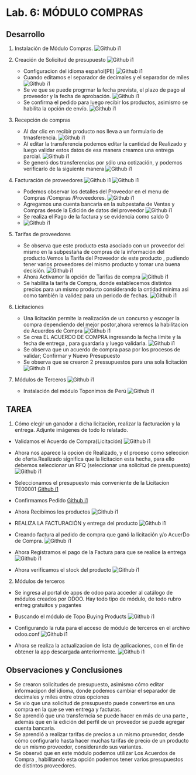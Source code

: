 ﻿# Lab. 6: MÓDULO COMPRAS

## Desarrollo

1.  Instalación de Módulo Compras.
    ![Github i1](images/int.png)

2.  Creación de Solicitud de presupuesto
    ![Github i1](images/CreandoSol.png)

    - Configuracion del idioma español(PE)
      ![Github i1](images/Idioma.png)
    - Cuando editamos el separador de decimales y el separador de miles
      ![Github i1](images/ConfIdioma.png)
    - Se ve que se puede progrmar la fecha prevista, el plazo de pago al proveedor y la fecha de aprobación.
      ![Github i1](images/EntregasYFacturas.png)
    - Se confirma el pedido para luego recibir los productos, asimismo se habilita la opción de envío.
      ![Github i1](images/2.6.png)

3.  Recepción de compras

    - Al dar clic en recibir producto nos lleva a un formulario de trnasferencia.
      ![Github i1](images/Recepcion.png)
    - Al editar la transferencia podemos editar la cantidad de Realizado y luego validar estos datos de esa manera creamos una entrega parcial.
      ![Github i1](images/EntregaParcial.png)
    - Se generó dos transferencias por sólo una cotización, y podemos verificarlo de la siguiente manera
      ![Github i1](images/VerificacionDeDosTransferencias.png)

4.  Facturación de proveedores
    ![Github i1](images/Fact.png)
    ![Github i1](images/4.2.png)

    - Podemos observar los detalles del Proveedor en el menu de Compras /Compras /Proveedores.
      ![Github i1](images/Detall.png)
    - Agregamos una cuenta bancaria en la subpestaña de Ventas y Compras desde la Edición de datos del proveedor
      ![Github i1](images/CuentaBanc.png)
    - Se realiza el Pago de la factura y se evidencia como saldo 0
    - ![Github i1](images/4.4.png)

5.  Tarifas de proveedores

    - Se observa que este producto esta asociado con un proveedor del mismo en la subpestaña de compras de la información del producto.Vemos la Tarifa del Proveedor de este producto , pudiendo tener varios proveedores del mismo producto y tomar una buena decisión.
      ![Github i1](images/5.1.png)
    - Ahora Activamor la opción de Tarifas de compra
      ![Github i1](images/5,2.png)
    - Se habilita la tarifa de Compra, donde establecemos distintos precios para un mismo producto considerando la cntidad mínima asi como también la validez para un periodo de fechas.
      ![Github i1](images/5.3.png)

6.  Licitaciones

    - Una licitación permite la realización de un concurso y escoger la compra dependiendo del mejor postor,ahora veremos la habilitacion de Acuerdos de Compra
      ![Github i1](images/6.1.png)
    - Se crea EL ACUERDO DE COMPRA ingresando la fecha límite y la fecha de entrega , para guardarla y luego validarla.
      ![Github i1](images/6.4.png)
    - Se observa que un acuerdo de compra pasa por los procesos de validar; Confirmar y Nuevo Presupuesto
    - Se observa que se crearon 2 pressupuestos para una sola licitación
      ![Github i1](images/Licitaciones.png)

7.  Módulos de Terceros
    ![Github i1](images/1.png)

    - Instalación del módulo Toponimos de Perú
      ![Github i1](images/verificacionTop.png)

## TAREA

1. Cómo elegir un ganador a dicha licitación, realizar la facturación y la entrega. Adjunte imágenes de todo lo relatado.

- Validamos el Acuerdo de Compra(Licitación)
  ![Github i1](images/}.png)
- Ahora nos aparece la opcion de Realizado, y el proceso como seleccion de oferta.Realizado significa que la licitacion esta hecha, para ello debemos seleccionar un RFQ (seleccionar una solicitud de presupuesto)
  ![Github i1](images/2.png)
- Seleccionamos el presupuesto más conveniente de la Licitacion TE00001
  [Github i1](images/3.png)
- Confirmamos Pedido
  [Github i1](images/4.png)
- Ahora Recibimos los productos
  ![Github i1](images/RecibirProductos.png)

- REALIZA LA FACTURACIÓN y entrega del producto
  ![Github i1](images/F1.png)
- Creando factura al pedido de compra que ganó la licitación y/o AcuerDo de Compra.
  ![Github i1](images/F2.png)
- Ahora Registramos el pago de la Factura para que se realice la entrega
  ![Github i1](images/F3.png)
- Ahora verificamos el stock del producto
  ![Github i1](images/I1.png)

2. Módulos de terceros

- Se ingresa al portal de apps de odoo para acceder al catálogo de módulos creados por ODOO. Hay todo tipo de módulo, de todo rubro entreg gratuitos y pagantes

- Buscando el módulo de Topo Buying Products
  ![Github i1](images/7.2.png)
- Configurando la ruta para el acceso de módulo de terceros en el archivo odoo.conf
  ![Github i1](images/7.5.png)
- Ahora se realiza la actualizacion de lista de aplicaciones, con el fin de obtener la app descargada anteriormente.
  ![Github i1](images/7.6.png)

## Observaciones y Conclusiones

- Se crearon solicitudes de presupuesto, asimismo cómo editar informacipon del idioma, donde podemos cambiar el separador de decimales y miles entre otras opciones
- Se vio que una solicitud de presupuesto puede convertirse en una compra en la que se ven entrega y facturas.
- Se aprendió que una transferncia se puede hacer en más de una parte , además que en la edición del perfil de un proveedor se puede agregar cuenta bancaria.
- Se aprendió a realizar tarifas de precios a un mismo proveedor, desde cómo configurarlo hasta hacer muchas tarifas de precio de un producto de un mismo proveedor, considerando sus variantes.
- Se observó que en este módulo podemos utilizar Los Acuerdos de Compra , habilitando esta opción podemos tener varios presupuestos de distintos proveedores.
